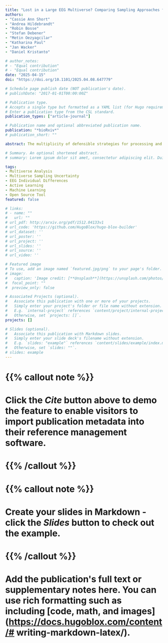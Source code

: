 ```yaml
---
title: "Lost in a Large EEG Multiverse? Comparing Sampling Approaches for Representative Pipeline Selection (preprint)."
authors:
- "Cassie Ann Short"
- "Andrea Hildebrandt"
- "Robin Bosse"
- "Stefan Debener"
- "Metin Oezyagcilar"
- "Katharina Paul"
- "Jan Wacker"
- "Daniel Kristanto"

# author_notes:
# - "Equal contribution"
# - "Equal contribution"
date: "2025-04-15"
doi: "https://doi.org/10.1101/2025.04.08.647779"

# Schedule page publish date (NOT publication's date).
# publishDate: "2017-01-01T00:00:00Z"

# Publication type.
# Accepts a single type but formatted as a YAML list (for Hugo requirements).
# Enter a publication type from the CSL standard.
publication_types: ["article-journal"]

# Publication name and optional abbreviated publication name.
publication: "*bioRxiv*"
# publication_short: ""

abstract: The multiplicity of defensible strategies for processing and analysing data has been implicated as a core contributor to the replicability crisis, creating uncertainty about the robustness of a result to variations in data processing choices. This issue is exacerbated where a large number of data processing pipelines are defensible, and where there is great heterogeneity in the pipelines applied in the literature, such as in processing and analysing electroencephalography (EEG) signals. In a multiverse analysis, equally defensible pipelines are computed and the robustness of the result to these variations is reported. However, a large number of defensible pipelines is sometimes infeasible to compute exhaustively, and researchers rely on sampling approaches. In these cases, pipelines are sampled from the full multiverse and the robustness is reported across these samples, assuming that they are representative for the entire multiverse. However, different sampling methods may yield different robustness results, introducing what we term multiverse sampling uncertainty. To illustrate, we computed a 528-pipeline multiverse analysis on EEG-recordings during an emotion classification task aiming to predict extraversion scores from the Late Positive Potential. We applied three sampling methods (random, stratified, and active learning) to sample 26 pipelines (5%), and evaluated the results in terms of the representativeness of the distribution of model fits to that of the full multiverse. Our results highlight variability in the representativeness of the distribution of model fits between samples. The active learning sample most closely represented the median model fit of the full multiverse. The need for representative pipeline sampling to mitigate bias in large multiverse analyses is discussed. 

# Summary. An optional shortened abstract.
# summary: Lorem ipsum dolor sit amet, consectetur adipiscing elit. Duis posuere tellus ac convallis placerat. Proin tincidunt magna sed ex sollicitudin condimentum.

tags:
- Multiverse Analysis
- Multiverse Sampling Uncertainty
- EEG Individual Differences
- Active Learning
- Machine Learning
- Open Source Tool
featured: false

# links:
# - name: ""
#   url: ""
# url_pdf: http://arxiv.org/pdf/1512.04133v1
# url_code: 'https://github.com/HugoBlox/hugo-blox-builder'
# url_dataset: ''
# url_poster: ''
# url_project: ''
# url_slides: ''
# url_source: ''
# url_video: ''

# Featured image
# To use, add an image named `featured.jpg/png` to your page's folder. 
# image:
#   caption: 'Image credit: [**Unsplash**](https://unsplash.com/photos/jdD8gXaTZsc)'
#  focal_point: ""
#  preview_only: false

# Associated Projects (optional).
#   Associate this publication with one or more of your projects.
#   Simply enter your project's folder or file name without extension.
#   E.g. `internal-project` references `content/project/internal-project/index.md`.
#   Otherwise, set `projects: []`.
projects: []

# Slides (optional).
#   Associate this publication with Markdown slides.
#   Simply enter your slide deck's filename without extension.
#   E.g. `slides: "example"` references `content/slides/example/index.md`.
#   Otherwise, set `slides: ""`.
# slides: example
---
```


# {{% callout note %}}
# Click the *Cite* button above to demo the feature to enable visitors to import publication metadata into their reference management software.
# {{% /callout %}}

# {{% callout note %}}
# Create your slides in Markdown - click the *Slides* button to check out the example.
# {{% /callout %}}

# Add the publication's **full text** or **supplementary notes** here. You can use rich formatting such as including [code, math, and images](https://docs.hugoblox.com/content/# writing-markdown-latex/).

